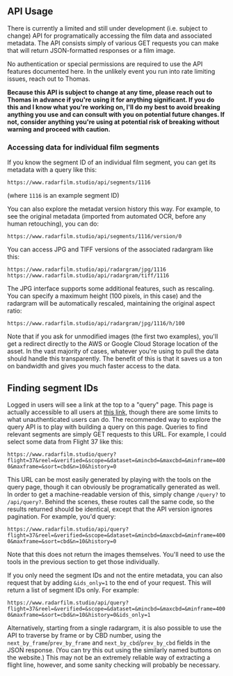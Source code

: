 ## API Usage

There is currently a limited and still under development (i.e. subject to change) API for programatically accessing the film data and associated metadata. The API consists simply of various GET requests you can make that will return JSON-formatted responses or a film image.

No authentication or special permissions are required to use the API features documented here. In the unlikely event you run into rate limiting issues, reach out to Thomas.

**Because this API is subject to change at any time, please reach out to Thomas in advance if you're using it for anything significant. If you do this and I know what you're working on, I'll do my best to avoid breaking anything you use and can consult with you on potential future changes. If not, consider anything you're using at potential risk of breaking without warning and proceed with caution.**

### Accessing data for individual film segments

If you know the segment ID of an individual film segment, you can get its metadata with a query like this:

`https://www.radarfilm.studio/api/segments/1116`

(where `1116` is an example segment ID)

You can also explore the metadat version history this way. For example, to see the original metadata (imported from automated OCR, before any human retouching), you can do:

`https://www.radarfilm.studio/api/segments/1116/version/0`

You can access JPG and TIFF versions of the associated radargram like this:

`https://www.radarfilm.studio/api/radargram/jpg/1116`
`https://www.radarfilm.studio/api/radargram/tiff/1116`

The JPG interface supports some additional features, such as rescaling. You can specify a maximum height (100 pixels, in this case) and the radargram will be automatically rescaled, maintaining the original aspect ratio:

`https://www.radarfilm.studio/api/radargram/jpg/1116/h/100`

Note that if you ask for unmodified images (the first two examples), you'll get a redirect directly to the AWS or Google Cloud Storage location of the asset. In the vast majority of cases, whatever you're using to pull the data should handle this transparently. The benefit of this is that it saves us a ton on bandwidth and gives you much faster access to the data.

## Finding segment IDs

Logged in users will see a link at the top to a "query" page. This page is actually accessible to all users at [this link](https://www.radarfilm.studio/query), though there are some limits to what unauthenticated users can do. The recommended way to explore the query API is to play with building a query on this page. Queries to find relevant segments are simply GET requests to this URL. For example, I could select some data from Flight 37 like this:

`https://www.radarfilm.studio/query?flight=37&reel=&verified=&scope=&dataset=&mincbd=&maxcbd=&minframe=4000&maxframe=&sort=cbd&n=10&history=0`

This URL can be most easily generated by playing with the tools on the query page, though it can obviously be programatically generated as well. In order to get a machine-readable version of this, simply change `/query?` to `/api/query?`. Behind the scenes, these routes call the same code, so the results returned should be identical, except that the API version ignores pagination. For example, you'd query:

`https://www.radarfilm.studio/api/query?flight=37&reel=&verified=&scope=&dataset=&mincbd=&maxcbd=&minframe=4000&maxframe=&sort=cbd&n=10&history=0`

Note that this does not return the images themselves. You'll need to use the tools in the previous section to get those individually.

If you only need the segment IDs and not the entire metadata, you can also request that by adding `&ids_only=1` to the end of your request. This will return a list of segment IDs only. For example:

`https://www.radarfilm.studio/api/query?flight=37&reel=&verified=&scope=&dataset=&mincbd=&maxcbd=&minframe=4000&maxframe=&sort=cbd&n=10&history=0&ids_only=1`

Alternatively, starting from a single radargram, it is also possible to use the API to traverse by frame or by CBD number, using the `next_by_frame`/`prev_by_frame` and `next_by_cbd`/`prev_by_cbd` fields in the JSON response. (You can try this out using the similarly named buttons on the website.) This may not be an extremely reliable way of extracting a flight line, however, and some sanity checking will probably be necessary.
